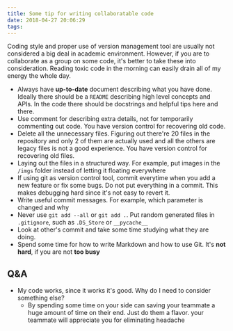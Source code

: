 ```yaml
---
title: Some tip for writing collaboratable code
date: 2018-04-27 20:06:29
tags:
---
```


Coding style and proper use of version management tool are usually not considered a big deal in academic environment. However, if you are to collaborate as a group on some code, it's better to take these into consideration. Reading toxic code in the morning can easily drain all of my energy the whole day.

- Always have **up-to-date** document describing what you have done. Ideally there should be a `README` describing high level concepts and APIs. In the code there should be docstrings and helpful tips here and there.
- Use comment for describing extra details, not for temporarily commenting out code. You have version control for recovering old code.
- Delete all the unnecessary files. Figuring out there're 20 files in the repository and only 2 of them are actually used and all the others are legacy files is not a good experience. You have version control for recovering old files.
- Laying out the files in a structured way. For example, put images in the `/imgs` folder instead of letting it floating everywhere
- If using git as version control tool, commit everytime when you add a new feature or fix some bugs. Do not put everything in a commit. This makes debugging hard since it's not easy to revert it.
- Write useful commit messages. For example, which parameter is changed and why
- Never use `git add --all` or `git add .`. Put random generated files in `.gitignore`, such as `.DS_Store` or `__pycache__`
- Look at other's commit and take some time studying what they are doing.
- Spend some time for how to write Markdown and how to use Git. It's **not hard**, if you are not **too busy**

## Q&A

- My code works, since it works it's good. Why do I need to consider something else? 
    - By spending some time on your side can saving your teammate a huge amount of time on their end. Just do them a flavor. your teammate will appreciate you for eliminating headache